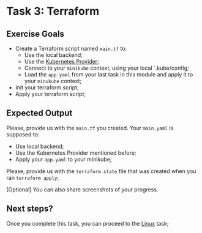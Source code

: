 # Task 3: Terraform

## Exercise Goals

* Create a Terraform script named `main.tf` to:
  * Use the local backend;
  * Use the [Kubernetes Provider](https://registry.terraform.io/providers/hashicorp/kubernetes/latest);
  * Connect to your `minikube` context, using your local `.kube/config;
  * Load the `app.yaml` from your last task in this module and apply it to your `minukube` context;
* Init your terraform script;
* Apply your terraform script;

## Expected Output

Please, provide us with the `main.tf` you created. Your `main.yaml` is supposed to:

* Use local backend;
* Use the Kubernetes Provider mentioned before;
* Apply your `app.yaml` to your minikube;

Please, provide us with the `terraform.state` file that was created when you ran `terraform apply`;

[Optional] You can also share screenshots of your progress.

## Next steps?

Once you complete this task, you can proceed to the [Linux](../linux) task;
